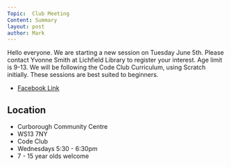 ```yaml
---
Topic:  Club Meeting
Content: Summary
layout: post
author: Mark
---
```

Hello everyone. We are starting a new session on Tuesday June 5th. Please contact Yvonne Smith at Lichfield Library to register your interest. Age limit is 9-13. We will be following the Code Club Curriculum, using Scratch initially. These sessions are best suited to beginners.



* [Facebook Link](https://www.facebook.com/1481985248595237/posts/1555180067942421/)

## Location

* Curborough Community Centre
* WS13 7NY
* Code Club
* Wednesdays 5:30 - 6:30pm
* 7 - 15 year olds welcome

